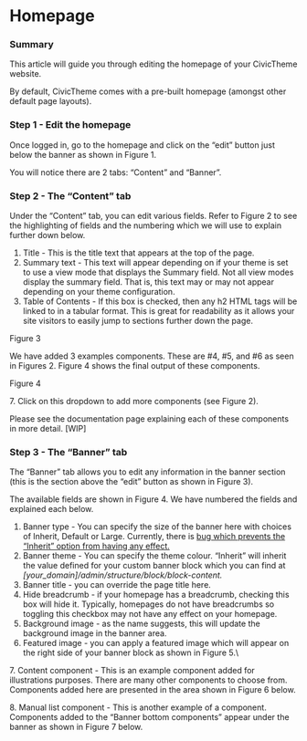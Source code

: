# Homepage

### Summary <a href="#editingthehomepage-summary" id="editingthehomepage-summary"></a>

This article will guide you through editing the homepage of your CivicTheme website.

By default, CivicTheme comes with a pre-built homepage (amongst other default page layouts).

### Step 1 - Edit the homepage <a href="#editingthehomepage-step1-editthehomepage" id="editingthehomepage-step1-editthehomepage"></a>

Once logged in, go to the homepage and click on the “edit” button just below the banner as shown in Figure 1.



You will notice there are 2 tabs: “Content” and “Banner”.

### Step 2 - The “Content” tab <a href="#editingthehomepage-step2-the-content-tab" id="editingthehomepage-step2-the-content-tab"></a>

Under the “Content” tab, you can edit various fields. Refer to Figure 2 to see the highlighting of fields and the numbering which we will use to explain further down below.



1. Title - This is the title text that appears at the top of the page.
2. Summary text - This text will appear depending on if your theme is set to use a view mode that displays the Summary field. Not all view modes display the summary field. That is, this text may or may not appear depending on your theme configuration.
3. Table of Contents - If this box is checked, then any h2 HTML tags will be linked to in a tabular format. This is great for readability as it allows your site visitors to easily jump to sections further down the page.



Figure 3

We have added 3 examples components. These are #4, #5, and #6 as seen in Figures 2. Figure 4 shows the final output of these components.



Figure 4

7\. Click on this dropdown to add more components (see Figure 2).

Please see the documentation page explaining each of these components in more detail. \[WIP]

### Step 3 - The “Banner” tab <a href="#editingthehomepage-step3-the-banner-tab" id="editingthehomepage-step3-the-banner-tab"></a>

The “Banner” tab allows you to edit any information in the banner section (this is the section above the “edit” button as shown in Figure 3).



The available fields are shown in Figure 4. We have numbered the fields and explained each below.



1. Banner type - You can specify the size of the banner here with choices of Inherit, Default or Large. Currently, there is [bug which prevents the “Inherit” option from having any effect.](https://github.com/salsadigitalauorg/civictheme\_source/issues/897)
2. Banner theme - You can specify the theme colour. “Inherit” will inherit the value defined for your custom banner block which you can find at _\[your\_domain]/admin/structure/block/block-content._
3. Banner title - you can override the page title here.
4. Hide breadcrumb - if your homepage has a breadcrumb, checking this box will hide it. Typically, homepages do not have breadcrumbs so toggling this checkbox may not have any effect on your homepage.
5. Background image - as the name suggests, this will update the background image in the banner area.
6.  Featured image - you can apply a featured image which will appear on the right side of your banner block as shown in Figure 5.\




7\. Content component - This is an example component added for illustrations purposes. There are many other components to choose from. Components added here are presented in the area shown in Figure 6 below.



8\. Manual list component - This is another example of a component. Components added to the “Banner bottom components” appear under the banner as shown in Figure 7 below.

